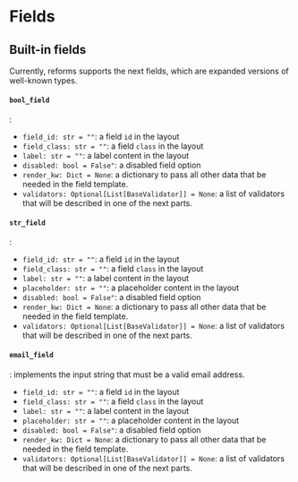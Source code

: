 # Fields

## Built-in fields

Currently, reforms supports the next fields, which are expanded versions of 
well-known types.

#### `bool_field`
: 

* `field_id: str = ""`: a field `id` in the layout
* `field_class: str = ""`: a field `class` in the layout
* `label: str = ""`: a label content in the layout
* `disabled: bool = False"`: a disabled field option
* `render_kw: Dict = None`: a dictionary to pass all other data that be needed in the 
field template.
* `validators: Optional[List[BaseValidator]] = None`: a list of validators that will
 be described in one of the next parts.

#### `str_field`
: 

* `field_id: str = ""`: a field `id` in the layout
* `field_class: str = ""`: a field `class` in the layout
* `label: str = ""`: a label content in the layout
* `placeholder: str = ""`: a placeholder content in the layout
* `disabled: bool = False"`: a disabled field option
* `render_kw: Dict = None`: a dictionary to pass all other data that be needed in the 
field template.
* `validators: Optional[List[BaseValidator]] = None`: a list of validators that will
 be described in one of the next parts.

#### `email_field`
: implements the input string that must be a valid email address.

* `field_id: str = ""`: a field `id` in the layout
* `field_class: str = ""`: a field `class` in the layout
* `label: str = ""`: a label content in the layout
* `placeholder: str = ""`: a placeholder content in the layout
* `disabled: bool = False"`: a disabled field option
* `render_kw: Dict = None`: a dictionary to pass all other data that be needed in the 
field template.
* `validators: Optional[List[BaseValidator]] = None`: a list of validators that will
 be described in one of the next parts.

